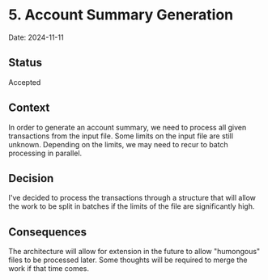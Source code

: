 # 5. Account Summary Generation

Date: 2024-11-11

## Status

Accepted

## Context

In order to generate an account summary, we need to process all given transactions from the input file. Some limits
on the input file are still unknown. Depending on the limits, we may need to recur to batch processing in parallel.

## Decision

I've decided to process the transactions through a structure that will allow the work to be split in batches if the
limits of the file are significantly high.

## Consequences

The architecture will allow for extension in the future to allow "humongous" files to be processed later. Some thoughts
will be required to merge the work if that time comes.
